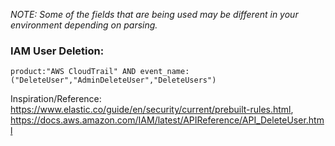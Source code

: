 _NOTE: Some of the fields that are being used may be different in your environment depending on parsing._ 

### IAM User Deletion: 
`product:"AWS CloudTrail" AND event_name:("DeleteUser","AdminDeleteUser","DeleteUsers")`

Inspiration/Reference: https://www.elastic.co/guide/en/security/current/prebuilt-rules.html, https://docs.aws.amazon.com/IAM/latest/APIReference/API_DeleteUser.html
